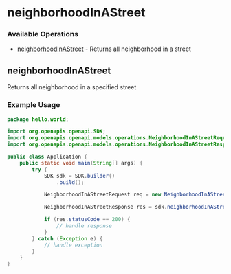 # neighborhoodInAStreet

### Available Operations

* [neighborhoodInAStreet](#neighborhoodinastreet) - Returns all neighborhood in a street

## neighborhoodInAStreet

Returns all neighborhood in a specified street

### Example Usage

```java
package hello.world;

import org.openapis.openapi.SDK;
import org.openapis.openapi.models.operations.NeighborhoodInAStreetRequest;
import org.openapis.openapi.models.operations.NeighborhoodInAStreetResponse;

public class Application {
    public static void main(String[] args) {
        try {
            SDK sdk = SDK.builder()
                .build();

            NeighborhoodInAStreetRequest req = new NeighborhoodInAStreetRequest("iure", "magnam", "debitis", "ipsa", "delectus");            

            NeighborhoodInAStreetResponse res = sdk.neighborhoodInAStreet.neighborhoodInAStreet(req);

            if (res.statusCode == 200) {
                // handle response
            }
        } catch (Exception e) {
            // handle exception
        }
    }
}
```
